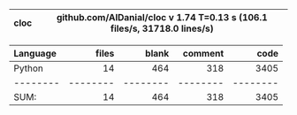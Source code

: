 cloc|github.com/AlDanial/cloc v 1.74  T=0.13 s (106.1 files/s, 31718.0 lines/s)
--- | ---

Language|files|blank|comment|code
:-------|-------:|-------:|-------:|-------:
Python|14|464|318|3405
--------|--------|--------|--------|--------
SUM:|14|464|318|3405

